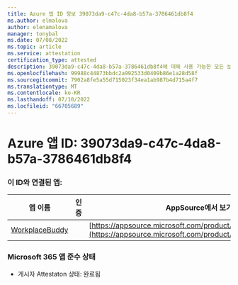 ```yaml
---
title: Azure 앱 ID 정보 39073da9-c47c-4da8-b57a-3786461db8f4
ms.author: elmalova
author: elenamalova
manager: tonybal
ms.date: 07/08/2022
ms.topic: article
ms.service: attestation
certification_type: attested
description: 39073da9-c47c-4da8-b57a-3786461db8f4에 대해 사용 가능한 모든 보안 및 규정 준수 정보입니다.
ms.openlocfilehash: 99988c44873bbdc2a992533d0409b86e1a28d58f
ms.sourcegitcommit: 7902a8fe5a55d715023f34ea1ab987b4d715a4f7
ms.translationtype: MT
ms.contentlocale: ko-KR
ms.lasthandoff: 07/10/2022
ms.locfileid: "66705689"
---
```

# <a name="azure-app-id-39073da9-c47c-4da8-b57a-3786461db8f4"></a>Azure 앱 ID: 39073da9-c47c-4da8-b57a-3786461db8f4


### <a name="apps-associated-with-this-id"></a>이 ID와 연결된 앱:
| **앱 이름** | **인증** | **AppSource에서 보기** |
|--------------|---------------|-----------------------|
| [WorkplaceBuddy](../forward/WA200001238.md) |  | [https://appsource.microsoft.com/product/office/WA200001238](https://appsource.microsoft.com/product/office/WA200001238) |

### <a name="microsoft-365-app-compliance-status"></a>Microsoft 365 앱 준수 상태
- 게시자 Attestaton 상태: 완료됨
